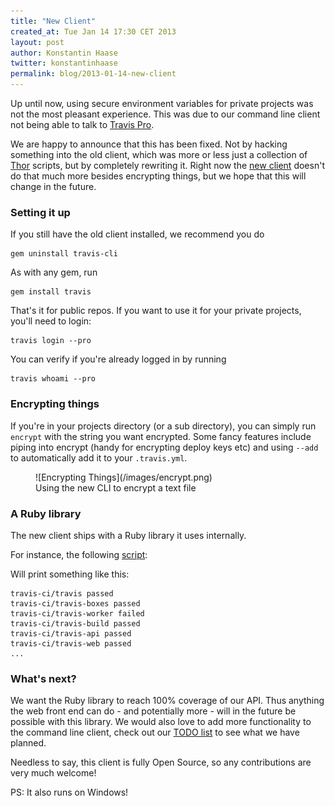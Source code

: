 ```yaml
---
title: "New Client"
created_at: Tue Jan 14 17:30 CET 2013
layout: post
author: Konstantin Haase
twitter: konstantinhaase
permalink: blog/2013-01-14-new-client
---
```


Up until now, using secure environment variables for private projects was not the most pleasant experience. This was due to our command line client not being able to talk to [Travis Pro](http://travis-ci.com).

We are happy to announce that this has been fixed. Not by hacking something into the old client, which was more or less just a collection of [Thor](https://github.com/wycats/thor) scripts, but by completely rewriting it. Right now the [new client](https://github.com/travis-ci/travis) doesn't do that much more besides encrypting things, but we hope that this will change in the future.

### Setting it up

If you still have the old client installed, we recommend you do

    gem uninstall travis-cli

As with any gem, run

    gem install travis

That's it for public repos. If you want to use it for your private projects, you'll need to login:

    travis login --pro

You can verify if you're already logged in by running

    travis whoami --pro

### Encrypting things

If you're in your projects directory (or a sub directory), you can simply run `encrypt` with the string you want encrypted. Some fancy features include piping into encrypt (handy for encrypting deploy keys etc) and using `--add` to automatically add it to your `.travis.yml`.

<figure>
  ![Encrypting Things](/images/encrypt.png)
  <figcaption>Using the new CLI to encrypt a text file</figcaption>
</figure>

### A Ruby library

The new client ships with a Ruby library it uses internally.

For instance, the following [script](https://github.com/travis-ci/travis/blob/master/example/org_overview.rb):

<script src="https://gist.github.com/4531148.js"></script>

Will print something like this:

    travis-ci/travis passed
    travis-ci/travis-boxes passed
    travis-ci/travis-worker failed
    travis-ci/travis-build passed
    travis-ci/travis-api passed
    travis-ci/travis-web passed
    ...

### What's next?

We want the Ruby library to reach 100% coverage of our API. Thus anything the web front end can do - and potentially more - will in the future be possible with this library. We would also love to add more functionality to the command line client, check out our [TODO list](https://github.com/travis-ci/travis#todo) to see what we have planned.

Needless to say, this client is fully Open Source, so any contributions are very much welcome!

PS: It also runs on Windows!
